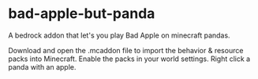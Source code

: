# bad-apple-but-panda
A bedrock addon that let's you play Bad Apple on minecraft pandas.


Download and open the .mcaddon file to import the behavior & resource packs into Minecraft.
Enable the packs in your world settings.
Right click a panda with an apple.
